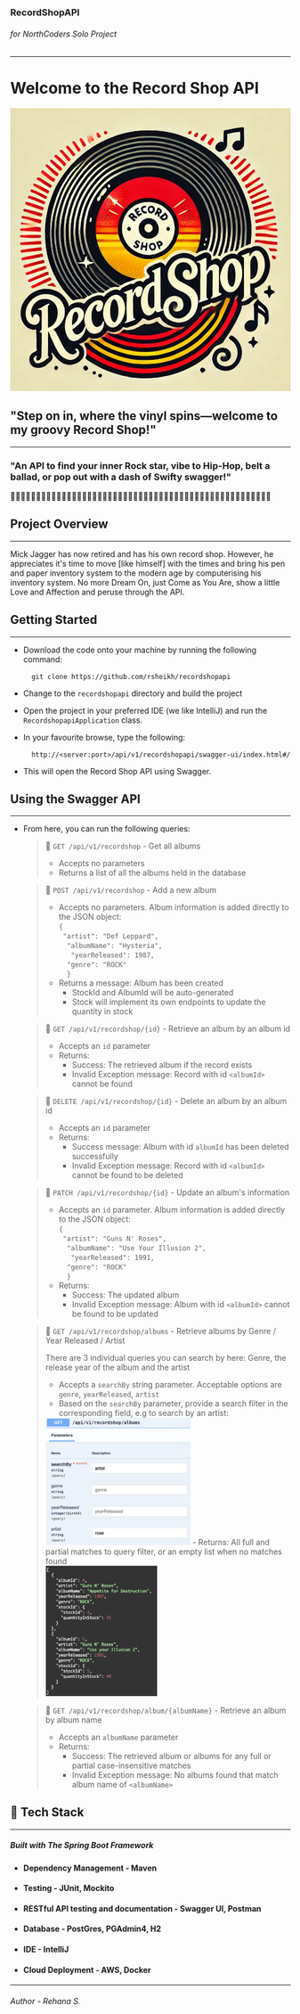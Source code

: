 ### RecordShopAPI
###### for NorthCoders Solo Project
***

# **Welcome to the Record Shop API**


![alt text](src/main/resources/RecordShopLogo.jpg)

## "Step on in, where the vinyl spins—welcome to my groovy Record Shop!"
***

### "An API to find your inner Rock star, vibe to Hip-Hop, belt a ballad, or pop out with a dash of Swifty swagger!" 

🎤🎤🎤🎤🎤🎤🎤🎤🎤🎤🎤🎤🎤🎤🎤🎤🎤🎤🎤🎤🎤🎤🎤🎤🎤🎤🎤🎤🎤🎤🎤🎤🎤🎤🎤🎤🎤🎤🎤🎤🎤🎤🎤🎤🎤🎤🎤🎤🎤🎤🎤


## Project Overview

---

Mick Jagger has now retired and has his own record shop. However, he appreciates it's time to move [like himself] with 
the times and bring his pen and paper inventory system to the modern age by computerising his inventory system.
No more Dream On, just Come as You Are, show a little Love and Affection and peruse through the API.

## Getting Started

---


* Download the code onto your machine by running the following command:
  
        git clone https://github.com/rsheikh/recordshopapi


* Change to the `recordshopapi` directory and build the project


* Open the project in your preferred IDE (we like IntelliJ) and run the `RecordshopapiApplication` class.


* In your favourite browse, type the following:

        http://<server:port>/api/v1/recordshopapi/swagger-ui/index.html#/

* This will open the Record Shop API using Swagger. 


## Using the Swagger API

---

* From here, you can run the following queries:


   > 🎸 `GET /api/v1/recordshop` - Get all albums
   >
   > - Accepts no parameters
   > - Returns a list of all the albums held in the database


  > 🎸 `POST /api/v1/recordshop` - Add a new album
  >
  > - Accepts no parameters. Album information is added directly to the JSON object: <br/>
      ```{ ```<br/>
      ``` "artist": "Def Leppard",```  <br/>
      ```   "albumName": "Hysteria",  ``` <br/>
      ```    "yearReleased": 1987,  ``` <br/>
      ```   "genre": "ROCK"  ``` <br/>
      ```   } ```
  > - Returns a message: Album has been created
  >   - StockId and AlbumId will be auto-generated
  >   - Stock will implement its own endpoints to update the quantity in stock 


  > 🎸 `GET /api/v1/recordshop/{id}` - Retrieve an album by an album id
  > 
  > - Accepts an `id` parameter
  > - Returns: 
  >   * Success: The retrieved album if the record exists
  >   * Invalid Exception message: Record with id `<albumId>` cannot be found

  > 🎸 `DELETE /api/v1/recordshop/{id}` - Delete an album by an album id
  >
  > - Accepts an `id` parameter
  > - Returns:
  >   * Success message: Album with id `albumId` has been deleted successfully
  >   * Invalid Exception message: Record with id `<albumId>` cannot be found to be deleted

  > 🎸 `PATCH /api/v1/recordshop/{id}` - Update an album's information
  >
  > - Accepts an `id` parameter. Album information is added directly to the JSON object: <br/>
    ```{ ```<br/>
    ``` "artist": "Guns N' Roses",```  <br/>
    ```   "albumName": "Use Your Illusion 2",  ``` <br/>
    ```    "yearReleased": 1991,  ``` <br/>
    ```   "genre": "ROCK"  ``` <br/>
    ```   } ```
  > - Returns:
  >   * Success: The updated album
  >   * Invalid Exception message: Album with id `<albumId>` cannot be found to be updated

  > 🎸 `GET /api/v1/recordshop/albums` - Retrieve albums by Genre / Year Released / Artist
  > 
  > There are 3 individual queries you can search by here: Genre, the release year of the album and the artist
  > - Accepts a `searchBy` string parameter. Acceptable options are `genre`, `yearReleased`, `artist`
  > - Based on the `searchBy` parameter, provide a search filter in the corresponding field, e.g to search by an artist: <br/>
  > <img src =src/main/resources/searchByArtist.png width="260" />  
  > - Returns: All full and partial matches to query filter, or an empty list when no matches found
  > <br/><img src =src/main/resources/artistResult.png width="200" />

  
  > 🎸 `GET /api/v1/recordshop/album/{albumName}` - Retrieve an album by album name
  >
  > - Accepts an `albumName` parameter
  > - Returns:
  >   * Success: The retrieved album or albums for any full or partial case-insensitive matches
  >   * Invalid Exception message: No albums found that match album name of `<albumName>`



## 🧰 Tech Stack

---

##### Built with The Spring Boot Framework

* #### Dependency Management - Maven
* #### Testing - JUnit, Mockito
* #### RESTful API testing and documentation - Swagger UI, Postman
* #### Database - PostGres, PGAdmin4, H2
* #### IDE - IntelliJ
* #### Cloud Deployment - AWS, Docker
---
###### Author - Rehana S.